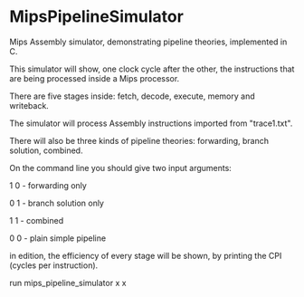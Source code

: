 # MipsPipelineSimulator
Mips Assembly simulator, demonstrating pipeline theories, implemented in C.

This simulator will show, one clock cycle after the other, the instructions that are being processed inside a Mips processor.

There are five stages inside: fetch, decode, execute, memory and writeback.

The simulator will process Assembly instructions imported from "trace1.txt".

There will also be three kinds of pipeline theories: forwarding, branch solution, combined.

On the command line you should give two input arguments:

1 0 - forwarding only

0 1 - branch solution only

1 1 - combined

0 0 - plain simple pipeline

in edition, the efficiency of every stage will be shown, by printing the CPI (cycles per instruction).

run mips_pipeline_simulator x x

